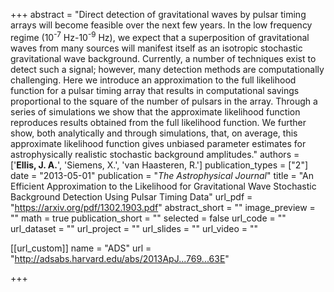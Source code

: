 +++
abstract = "Direct detection of gravitational waves by pulsar timing arrays will become feasible over the next few years. In the low frequency regime (10<SUP>-7</SUP> Hz-10<SUP>-9</SUP> Hz), we expect that a superposition of gravitational waves from many sources will manifest itself as an isotropic stochastic gravitational wave background. Currently, a number of techniques exist to detect such a signal; however, many detection methods are computationally challenging. Here we introduce an approximation to the full likelihood function for a pulsar timing array that results in computational savings proportional to the square of the number of pulsars in the array. Through a series of simulations we show that the approximate likelihood function reproduces results obtained from the full likelihood function. We further show, both analytically and through simulations, that, on average, this approximate likelihood function gives unbiased parameter estimates for astrophysically realistic stochastic background amplitudes."
authors = ['**Ellis, J. A.**', 'Siemens, X.', 'van Haasteren, R.']
publication_types = ["2"]
date = "2013-05-01"
publication = "*The Astrophysical Journal*"
title = "An Efficient Approximation to the Likelihood for Gravitational Wave Stochastic Background Detection Using Pulsar Timing Data"
url_pdf = "https://arxiv.org/pdf/1302.1903.pdf"
abstract_short = ""
image_preview = ""
math = true
publication_short = ""
selected = false
url_code = ""
url_dataset = ""
url_project = ""
url_slides = ""
url_video = ""

[[url_custom]]
name = "ADS"
url = "http://adsabs.harvard.edu/abs/2013ApJ...769...63E"

+++
